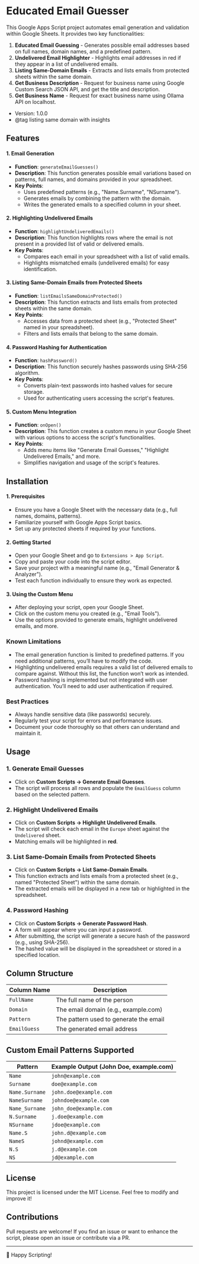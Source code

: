 # Educated Email Guesser

This Google Apps Script project automates email generation and validation within Google Sheets. It provides two key functionalities:

1. **Educated Email Guessing** - Generates possible email addresses based on full names, domain names, and a predefined pattern.
2. **Undelivered Email Highlighter** - Highlights email addresses in red if they appear in a list of undelivered emails.
3. **Listing Same-Domain Emails** - Extracts and lists emails from protected sheets within the same domain.
4. **Get Business Description** - Request for business name using Google Custom Search JSON API, and get the title and description.
5. **Get Business Name** - Request for exact business name using Ollama API on localhost.

- Version: 1.0.0
- @tag listing same domain with insights

## Features

#### 1. Email Generation

- **Function**: `generateEmailGuesses()`
- **Description**: This function generates possible email variations based on patterns, full names, and domains provided in your spreadsheet.
- **Key Points**:
  - Uses predefined patterns (e.g., "Name.Surname", "NSurname").
  - Generates emails by combining the pattern with the domain.
  - Writes the generated emails to a specified column in your sheet.

#### 2. Highlighting Undelivered Emails

- **Function**: `highlightUndeliveredEmails()`
- **Description**: This function highlights rows where the email is not present in a provided list of valid or delivered emails.
- **Key Points**:
  - Compares each email in your spreadsheet with a list of valid emails.
  - Highlights mismatched emails (undelivered emails) for easy identification.

#### 3. Listing Same-Domain Emails from Protected Sheets

- **Function**: `listEmailsSameDomainProtected()`
- **Description**: This function extracts and lists emails from protected sheets within the same domain.
- **Key Points**:
  - Accesses data from a protected sheet (e.g., "Protected Sheet" named in your spreadsheet).
  - Filters and lists emails that belong to the same domain.

#### 4. Password Hashing for Authentication

- **Function**: `hashPassword()`
- **Description**: This function securely hashes passwords using SHA-256 algorithm.
- **Key Points**:
  - Converts plain-text passwords into hashed values for secure storage.
  - Used for authenticating users accessing the script's features.

#### 5. Custom Menu Integration

- **Function**: `onOpen()`
- **Description**: This function creates a custom menu in your Google Sheet with various options to access the script's functionalities.
- **Key Points**:
  - Adds menu items like "Generate Email Guesses," "Highlight Undelivered Emails," and more.
  - Simplifies navigation and usage of the script's features.

## Installation

#### 1. Prerequisites

- Ensure you have a Google Sheet with the necessary data (e.g., full names, domains, patterns).
- Familiarize yourself with Google Apps Script basics.
- Set up any protected sheets if required by your functions.

#### 2. Getting Started

- Open your Google Sheet and go to `Extensions > App Script`.
- Copy and paste your code into the script editor.
- Save your project with a meaningful name (e.g., "Email Generator & Analyzer").
- Test each function individually to ensure they work as expected.

#### 3. Using the Custom Menu

- After deploying your script, open your Google Sheet.
- Click on the custom menu you created (e.g., "Email Tools").
- Use the options provided to generate emails, highlight undelivered emails, and more.

### Known Limitations

- The email generation function is limited to predefined patterns. If you need additional patterns, you’ll have to modify the code.
- Highlighting undelivered emails requires a valid list of delivered emails to compare against. Without this list, the function won’t work as intended.
- Password hashing is implemented but not integrated with user authentication. You’ll need to add user authentication if required.

### Best Practices

- Always handle sensitive data (like passwords) securely.
- Regularly test your script for errors and performance issues.
- Document your code thoroughly so that others can understand and maintain it.

## Usage

### **1. Generate Email Guesses**

- Click on **Custom Scripts → Generate Email Guesses**.
- The script will process all rows and populate the `EmailGuess` column based on the selected pattern.

### **2. Highlight Undelivered Emails**

- Click on **Custom Scripts → Highlight Undelivered Emails**.
- The script will check each email in the `Europe` sheet against the `Undelivered` sheet.
- Matching emails will be highlighted in **red**.

### **3. List Same-Domain Emails from Protected Sheets**
- Click on **Custom Scripts → List Same-Domain Emails**.
- This function extracts and lists emails from a protected sheet (e.g., named "Protected Sheet") within the same domain.
- The extracted emails will be displayed in a new tab or highlighted in the spreadsheet.

### **4. Password Hashing**
- Click on **Custom Scripts → Generate Password Hash**.
- A form will appear where you can input a password.
- After submitting, the script will generate a secure hash of the password (e.g., using SHA-256).
- The hashed value will be displayed in the spreadsheet or stored in a specified location.

## Column Structure

| Column Name  | Description                            |
| ------------ | -------------------------------------- |
| `FullName`   | The full name of the person            |
| `Domain`     | The email domain (e.g., example.com)   |
| `Pattern`    | The pattern used to generate the email |
| `EmailGuess` | The generated email address            |

## Custom Email Patterns Supported

| Pattern        | Example Output (John Doe, example.com) |
| -------------- | -------------------------------------- |
| `Name`         | `john@example.com`                     |
| `Surname`      | `doe@example.com`                      |
| `Name.Surname` | `john.doe@example.com`                 |
| `NameSurname`  | `johndoe@example.com`                  |
| `Name_Surname` | `john_doe@example.com`                 |
| `N.Surname`    | `j.doe@example.com`                    |
| `NSurname`     | `jdoe@example.com`                     |
| `Name.S`       | `john.d@example.com`                   |
| `NameS`        | `johnd@example.com`                    |
| `N.S`          | `j.d@example.com`                      |
| `NS`           | `jd@example.com`                       |

## License

This project is licensed under the MIT License. Feel free to modify and improve it!

## Contributions

Pull requests are welcome! If you find an issue or want to enhance the script, please open an issue or contribute via a PR.

---

🚀 Happy Scripting!
